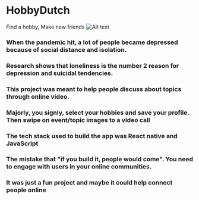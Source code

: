 # HobbyDutch
Find a hobby, Make new friends
![Alt text](https://henryebomah.vercel.app/images/Hobby.jpg "Optional title")

<h3>When the pandemic hit, a lot of people became depressed because of social distance and isolation.</h3>
<h3>Research shows that loneliness is the number 2 reason for depression and suicidal tendencies.</h3>
<h3>This project was meant to help people discuss about topics through online video.</h3>
<h3>Majorly, you signly, select your hobbies and save your profile. Then swipe on event/topic images to a video call</h3>
<h3>The tech stack used to build the app was React native and JavaScript</h3>
<h3>The mistake that "if you build it, people would come". You need to engage with users in your online communities.</h3>
<h3>It was just a fun project and maybe it could help connect people online</h3>


